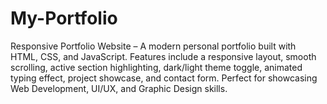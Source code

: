 # My-Portfolio
Responsive Portfolio Website – A modern personal portfolio built with HTML, CSS, and JavaScript. Features include a responsive layout, smooth scrolling, active section highlighting, dark/light theme toggle, animated typing effect, project showcase, and contact form. Perfect for showcasing Web Development, UI/UX, and Graphic Design skills.
